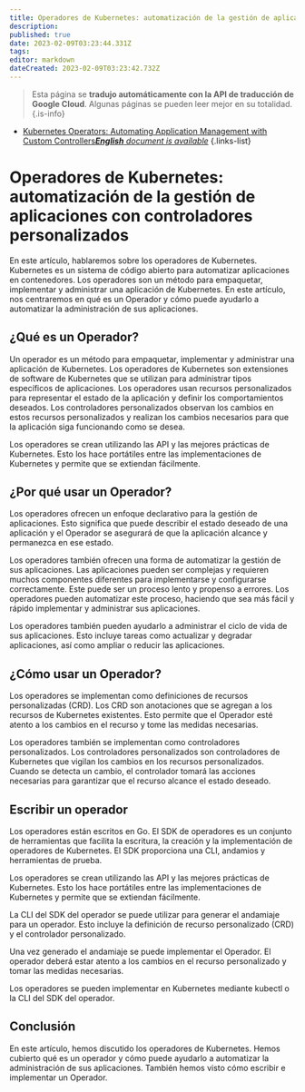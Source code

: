 ```yaml
---
title: Operadores de Kubernetes: automatización de la gestión de aplicaciones con controladores personalizados
description: 
published: true
date: 2023-02-09T03:23:44.331Z
tags: 
editor: markdown
dateCreated: 2023-02-09T03:23:42.732Z
---
```


> Esta página se **tradujo automáticamente con la API de traducción de Google Cloud**.
Algunas páginas se pueden leer mejor en su totalidad.{.is-info}



- [Kubernetes Operators: Automating Application Management with Custom Controllers***English** document is available*](/en/Knowledge-base/Kubernetes/kubernetes-operators-automating-application-management-with-custom-controllers)
{.links-list}


# Operadores de Kubernetes: automatización de la gestión de aplicaciones con controladores personalizados

En este artículo, hablaremos sobre los operadores de Kubernetes. Kubernetes es un sistema de código abierto para automatizar aplicaciones en contenedores. Los operadores son un método para empaquetar, implementar y administrar una aplicación de Kubernetes. En este artículo, nos centraremos en qué es un Operador y cómo puede ayudarlo a automatizar la administración de sus aplicaciones.

## ¿Qué es un Operador?

Un operador es un método para empaquetar, implementar y administrar una aplicación de Kubernetes. Los operadores de Kubernetes son extensiones de software de Kubernetes que se utilizan para administrar tipos específicos de aplicaciones. Los operadores usan recursos personalizados para representar el estado de la aplicación y definir los comportamientos deseados. Los controladores personalizados observan los cambios en estos recursos personalizados y realizan los cambios necesarios para que la aplicación siga funcionando como se desea.

Los operadores se crean utilizando las API y las mejores prácticas de Kubernetes. Esto los hace portátiles entre las implementaciones de Kubernetes y permite que se extiendan fácilmente.

## ¿Por qué usar un Operador?

Los operadores ofrecen un enfoque declarativo para la gestión de aplicaciones. Esto significa que puede describir el estado deseado de una aplicación y el Operador se asegurará de que la aplicación alcance y permanezca en ese estado.

Los operadores también ofrecen una forma de automatizar la gestión de sus aplicaciones. Las aplicaciones pueden ser complejas y requieren muchos componentes diferentes para implementarse y configurarse correctamente. Este puede ser un proceso lento y propenso a errores. Los operadores pueden automatizar este proceso, haciendo que sea más fácil y rápido implementar y administrar sus aplicaciones.

Los operadores también pueden ayudarlo a administrar el ciclo de vida de sus aplicaciones. Esto incluye tareas como actualizar y degradar aplicaciones, así como ampliar o reducir las aplicaciones.

## ¿Cómo usar un Operador?

Los operadores se implementan como definiciones de recursos personalizadas (CRD). Los CRD son anotaciones que se agregan a los recursos de Kubernetes existentes. Esto permite que el Operador esté atento a los cambios en el recurso y tome las medidas necesarias.

Los operadores también se implementan como controladores personalizados. Los controladores personalizados son controladores de Kubernetes que vigilan los cambios en los recursos personalizados. Cuando se detecta un cambio, el controlador tomará las acciones necesarias para garantizar que el recurso alcance el estado deseado.

## Escribir un operador

Los operadores están escritos en Go. El SDK de operadores es un conjunto de herramientas que facilita la escritura, la creación y la implementación de operadores de Kubernetes. El SDK proporciona una CLI, andamios y herramientas de prueba.

Los operadores se crean utilizando las API y las mejores prácticas de Kubernetes. Esto los hace portátiles entre las implementaciones de Kubernetes y permite que se extiendan fácilmente.

La CLI del SDK del operador se puede utilizar para generar el andamiaje para un operador. Esto incluye la definición de recurso personalizado (CRD) y el controlador personalizado.

Una vez generado el andamiaje se puede implementar el Operador. El operador deberá estar atento a los cambios en el recurso personalizado y tomar las medidas necesarias.

Los operadores se pueden implementar en Kubernetes mediante kubectl o la CLI del SDK del operador.

## Conclusión

En este artículo, hemos discutido los operadores de Kubernetes. Hemos cubierto qué es un operador y cómo puede ayudarlo a automatizar la administración de sus aplicaciones. También hemos visto cómo escribir e implementar un Operador.